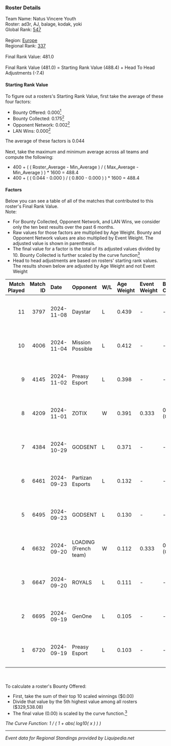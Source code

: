 ### Roster Details<br />
Team Name: Natus Vincere Youth<br />
Roster: ad3r, AJ, balage, kodak, yoki<br />
Global Rank: [547](../standings_global.md)<br />
<br />
Region: [Europe]( ../standings_europe.md)<br />
Regional Rank: [337]( ../standings_europe.md)<br />
<br />
Final Rank Value:  481.0<br />
<br />
Final Rank Value (481.0) = Starting Rank Value (488.4) + Head To Head Adjustments (-7.4)<br />

#### Starting Rank Value<br />
To figure out a rosters's Starting Rank Value, first take the average of these four factors:<br />
- Bounty Offered: 0.000[<sup>1</sup>](#table2)
- Bounty Collected: 0.175[<sup>2</sup>](#table1)
- Opponent Network: 0.002[<sup>2</sup>](#table1)
- LAN Wins: 0.000[<sup>2</sup>](#table1)

The average of these factors is 0.044<br />
<br />
Next, take the maximum and minimum average across all teams and compute the following:<br />
- 400 + ( ( Roster_Average - Min_Average ) / ( Max_Average - Min_Average ) ) * 1600 = 488.4
- 400 + ( ( 0.044 - 0.000 ) / ( 0.800 - 0.000 ) ) * 1600 = 488.4


#### Factors<br />
Below you can see a table of all of the matches that contributed to this roster's Final Rank Value.<br />
Note:<br />

- For Bounty Collected, Opponent Network, and LAN Wins, we consider only the ten best results over the past 6 months.
- Raw values for those factors are multiplied by Age Weight. Bounty and Opponent Network values are also multiplied by Event Weight. The adjusted value is shown in parenthesis.
- The final value for a factor is the total of its adjusted values divided by 10. Bounty Collected is further scaled by the curve function[<sup>3</sup>](#curveFunction)
- Head to head adjustments are based on rosters' starting rank values. The results shown below are adjusted by Age Weight and not Event Weight
<span id="table1"></span><br />


| Match Played | Match ID | Date       | Opponent              | W/L | Age Weight | Event Weight | Bounty Collected | Opponent Network | LAN Wins  | H2H Adj. | Roster                        |
| -: | -: | :- | :- | :- | :- | :- | :- | :- | :- | -: | :- |
|           11 |     3797 | 2024-11-08 | Daystar               | L   | 0.439      | -            | -                | -                | -         |    -4.19 | ad3r, AJ, balage, kodak, yoki |
|           10 |     4006 | 2024-11-04 | Mission Possible      | L   | 0.412      | -            | -                | -                | -         |    -5.38 | ad3r, AJ, balage, kodak, yoki |
|            9 |     4145 | 2024-11-02 | Preasy Esport         | L   | 0.398      | -            | -                | -                | -         |    -2.04 | ad3r, AJ, balage, kodak, Yoki |
|            8 |     4209 | 2024-11-01 | ZOTIX                 | W   | 0.391      | 0.333        | 0.001 (0.000)    | 0.147 (0.019)    | 0 (0.000) |     8.45 | ad3r, AJ, balage, kodak, Yoki |
|            7 |     4384 | 2024-10-29 | GODSENT               | L   | 0.371      | -            | -                | -                | -         |    -3.11 | ad3r, AJ, balage, kodak, Yoki |
|            6 |     6461 | 2024-09-23 | Partizan Esports      | L   | 0.132      | -            | -                | -                | -         |    -0.14 | ad3r, AJ, Balage, kodak, Yoki |
|            5 |     6495 | 2024-09-23 | GODSENT               | L   | 0.130      | -            | -                | -                | -         |    -1.10 | ad3r, AJ, Balage, kodak, Yoki |
|            4 |     6632 | 2024-09-20 | LOADING (French team) | W   | 0.112      | 0.333        | 0.000 (0.000)    | 0.022 (0.001)    | 0 (0.000) |     1.90 | ad3r, AJ, Balage, kodak, Yoki |
|            3 |     6647 | 2024-09-20 | ROYALS                | L   | 0.111      | -            | -                | -                | -         |    -0.88 | ad3r, AJ, Balage, kodak, Yoki |
|            2 |     6695 | 2024-09-19 | GenOne                | L   | 0.105      | -            | -                | -                | -         |    -0.43 | ad3r, AJ, Balage, kodak, Yoki |
|            1 |     6720 | 2024-09-19 | Preasy Esport         | L   | 0.103      | -            | -                | -                | -         |    -0.47 | ad3r, AJ, Balage, kodak, Yoki |

<br />
<span id="table2"></span><br />
To calculate a roster's Bounty Offered:<br />

- First, take the sum of their top 10 scaled winnings ($0.00)
- Divide that value by the 5th highest value among all rosters ($329,538.08)
- The final value (0.00) is scaled by the curve function.[<sup>3</sup>](#curveFunction)

<span id="curveFunction"></span>_The Curve Function: 1 / ( 1 + abs( log10( x ) ) )_<br />

---
_Event data for Regional Standings provided by Liquipedia.net_<br />
